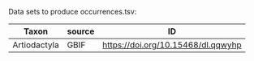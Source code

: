 Data sets to produce occurrences.tsv:

| Taxon        | source | ID                                 |
|--------------|--------|------------------------------------|
| Artiodactyla | GBIF   | https://doi.org/10.15468/dl.qqwyhp |



